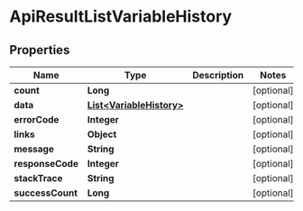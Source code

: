 
# ApiResultListVariableHistory

## Properties
Name | Type | Description | Notes
------------ | ------------- | ------------- | -------------
**count** | **Long** |  |  [optional]
**data** | [**List&lt;VariableHistory&gt;**](VariableHistory.md) |  |  [optional]
**errorCode** | **Integer** |  |  [optional]
**links** | **Object** |  |  [optional]
**message** | **String** |  |  [optional]
**responseCode** | **Integer** |  |  [optional]
**stackTrace** | **String** |  |  [optional]
**successCount** | **Long** |  |  [optional]



